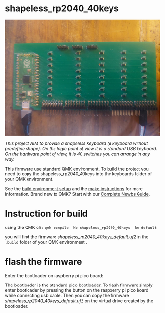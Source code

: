 # shapeless_rp2040_40keys

![shapeless_rp2040_40keys](board.jpg)

*This project AIM to provide a shapeless keyboard (a keyboard without predefine shape). On the logic point of view it is a standard USB keyboard. On the hardware point of view, it is 40 switches you can arrange in any way.*



This firmware use standard QMK environment. To build the project you need to copy the shapeless_rp2040_40keys into the keyboards folder of your QMK environment.

See the [build environment setup](https://docs.qmk.fm/#/getting_started_build_tools) and the [make instructions](https://docs.qmk.fm/#/getting_started_make_guide) for more information. Brand new to QMK? Start with our [Complete Newbs Guide](https://docs.qmk.fm/#/newbs).

# Instruction for build 
using the QMK cli :
```qmk compile -kb shapeless_rp2040_40keys -km default ```

you will find the firmware *shapeless_rp2040_40keys_default.uf2* in the `.build` folder of your QMK environment .


# flash the firmware

Enter the bootloader on raspberry pi pico board:

The bootloader is the standard pico bootloader. To flash firmware simply enter bootloader by pressing the button on the raspberry pi pico board while connecting usb cable. Then you can copy the firmware *shapeless_rp2040_40keys_default.uf2* on the virtual drive created by the bootloader.